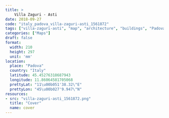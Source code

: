 ```yaml
---
title: > 
    Villa Zaguri - Asti
date: 2018-09-27
code: "italy_padova_villa-zaguri-asti_1561872"
tags: ["villa-zaguri-asti", "map", "architecture", "buildings", "Padova", "Italy"]
categories: ["Maps"]
draft: false
format:
  width: 210
  height: 297
  unit: 'mm'
location:
  place: "Padova"
  country: "Italy"
  latitude: 45.45276318687943
  longitude: 11.86064581705068
  prettyLat: "11\u00b051'38.32\"E"
  prettyLon: "45\u00b027'9.947\"N"
resources:
- src: "villa-zaguri-asti_1561872.png"
  title: "Cover"
  name: cover
---
```

